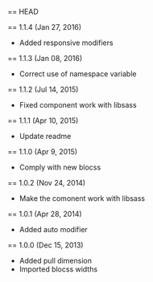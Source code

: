 == HEAD

== 1.1.4 (Jan 27, 2016)

* Added responsive modifiers

== 1.1.3 (Jan 08, 2016)

* Correct use of namespace variable

== 1.1.2 (Jul 14, 2015)

* Fixed component work with libsass

== 1.1.1 (Apr 10, 2015)

* Update readme

== 1.1.0 (Apr 9, 2015)

* Comply with new blocss

== 1.0.2 (Nov 24, 2014)

* Make the comonent work with libsass

== 1.0.1 (Apr 28, 2014)

* Added auto modifier

== 1.0.0 (Dec 15, 2013)

* Added pull dimension
* Imported blocss widths
